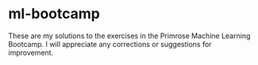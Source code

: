 # ml-bootcamp
These are my solutions to the exercises in the Primrose Machine Learning Bootcamp.  I will appreciate any corrections or suggestions for improvement.
